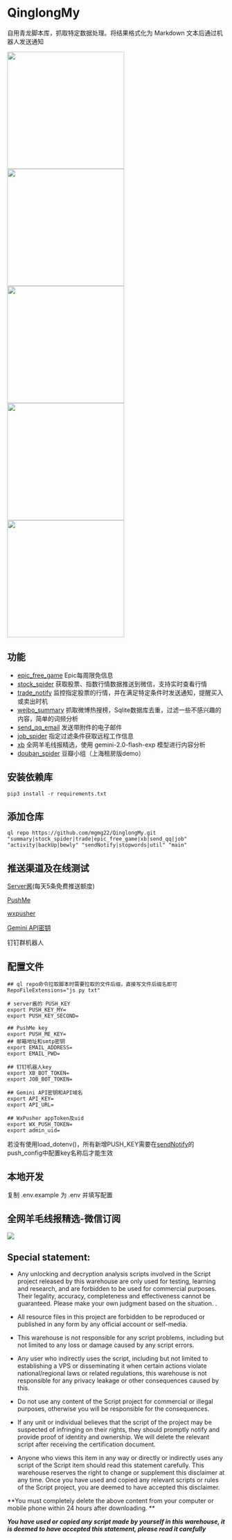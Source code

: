 # QinglongMy

自用青龙脚本库，抓取特定数据处理。将结果格式化为 Markdown 文本后通过机器人发送通知

<a href="screenshots/preview-1.jpg">
<img src="screenshots/preview-1.jpg" width="270"/>
</a>
<a href="screenshots/preview-4.jpg">
<img src="screenshots/preview-4.jpg" width="270"/>
</a>
<a href="screenshots/preview-2.jpg">
<img src="screenshots/preview-2.jpg" width="270"/>
</a>
<a href="screenshots/preview-3.jpg">
<img src="screenshots/preview-3.jpg" width="270"/>
</a>
<a href="screenshots/preview-5.jpg">
<img src="screenshots/preview-5.jpg" width="270"/>
</a>


## 功能
* [epic_free_game](epic_free_game.py) Epic每周限免信息
* [stock_spider](stock_spider.py) 获取股票、指数行情数据推送到微信，支持实时查看行情
* [trade_notify](trade_notify.py) 监控指定股票的行情，并在满足特定条件时发送通知，提醒买入或卖出时机
* [weibo_summary](weibo_summary.py) 抓取微博热搜榜，Sqlite数据库去重，过滤一些不感兴趣的内容，简单的词频分析
* [send_qq_email](send_qq_email.py) 发送带附件的电子邮件
* [job_spider](job_spider.py) 指定过滤条件获取远程工作信息
* [xb](xb.py) 全网羊毛线报精选，使用 gemini-2.0-flash-exp 模型进行内容分析
* [douban_spider](douban_spider.py) 豆瓣小组（上海租房版demo）

## 安装依赖库
   ```shell
   pip3 install -r requirements.txt
   ```
## 添加仓库

   ```shell
   ql repo https://github.com/mgmg22/QinglongMy.git "summary|stock_spider|trade|epic_free_game|xb|send_qq|job" "activity|backUp|bewly" "sendNotify|stopwords|util" "main"
   ```

## 推送渠道及在线测试
[Server酱](https://sct.ftqq.com/sendkey/r/14730)(每天5条免费推送额度)

[PushMe](https://push.i-i.me/) 

[wxpusher](https://wxpusher.zjiecode.com/admin/main/message/send) 

[Gemini API密钥](https://aistudio.google.com/app/apikey) 


钉钉群机器人
## 配置文件

```shell
## ql repo命令拉取脚本时需要拉取的文件后缀，直接写文件后缀名即可
RepoFileExtensions="js py txt"

# server酱的 PUSH_KEY
export PUSH_KEY_MY=
export PUSH_KEY_SECOND=

## PushMe key
export PUSH_ME_KEY=
## 邮箱地址和smtp密钥
export EMAIL_ADDRESS=
export EMAIL_PWD=

## 钉钉机器人key
export XB_BOT_TOKEN=
export JOB_BOT_TOKEN=

## Gemini API密钥和API域名
export API_KEY=
export API_URL=

## WxPusher appToken及uid
export WX_PUSH_TOKEN=
export admin_uid=
   ```
若没有使用load_dotenv()，所有新增PUSH_KEY需要在[sendNotify](sendNotify.py)的push_config中配置key名称后才能生效

## 本地开发
  复制 .env.example 为 .env 并填写配置

## 全网羊毛线报精选-微信订阅
![](https://wxpusher.zjiecode.com/api/qrcode/CeSPArVFNdJlGE2lmebXUKTQZTEY3ed8luFzGQ61Ko8H39eBhEhnwvSCNKuFBJqn.jpg)

## Special statement:

* Any unlocking and decryption analysis scripts involved in the Script project released by this warehouse are only used
  for testing, learning and research, and are forbidden to be used for commercial purposes. Their legality, accuracy,
  completeness and effectiveness cannot be guaranteed. Please make your own judgment based on the situation. .

* All resource files in this project are forbidden to be reproduced or published in any form by any official account or
  self-media.

* This warehouse is not responsible for any script problems, including but not limited to any loss or damage caused by
  any script errors.

* Any user who indirectly uses the script, including but not limited to establishing a VPS or disseminating it when
  certain actions violate national/regional laws or related regulations, this warehouse is not responsible for any
  privacy leakage or other consequences caused by this.

* Do not use any content of the Script project for commercial or illegal purposes, otherwise you will be responsible for
  the consequences.

* If any unit or individual believes that the script of the project may be suspected of infringing on their rights, they
  should promptly notify and provide proof of identity and ownership. We will delete the relevant script after receiving
  the certification document.

* Anyone who views this item in any way or directly or indirectly uses any script of the Script item should read this
  statement carefully. This warehouse reserves the right to change or supplement this disclaimer at any time. Once you
  have used and copied any relevant scripts or rules of the Script project, you are deemed to have accepted this
  disclaimer.

**You must completely delete the above content from your computer or mobile phone within 24 hours after downloading.
**  </br>
>
***You have used or copied any script made by yourself in this warehouse, it is deemed to have accepted this statement,
please read it carefully*** 